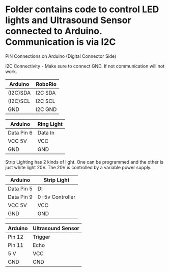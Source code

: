 # Folder contains code to control LED lights and Ultrasound Sensor connected to Arduino. Communication is via I2C

PIN Connections on Arduino (Digital Connector Side)

I2C Connectivity - Make sure to connect GND. If not communication will not work.

|Arduino     |    RoboRio   |
|-------     |    -------   |
|(I2C)SDA    |    I2C SDA   |
|(I2C)SCL    |    I2C SCL   |
|GND         |    I2C GND   |

|Arduino     | Ring Light   |
|-------     | ----------   |
|Data Pin 6  |   Data In    |
|VCC 5V      |   VCC        |
|GND         |   GND        |


Strip Lighting has 2 kinds of light. One can be programmed and the other is just white light 20V. 
The 20V is controlled by a variable power supply.

|Arduino     | Strip Light  |
|-------     | ----------   |
|Data Pin 5  |   DI         |
|Data Pin 9  |   0-5v Controller |
|VCC 5V      |   VCC        |
|GND         |   GND        |

|Arduino     |    Ultrasound Sensor |
|-------     |    ----------------- |
| Pin 12     |    Trigger           |
| Pin 11     |    Echo              |
| 5 V        |    VCC               |
| GND        |    GND               |



